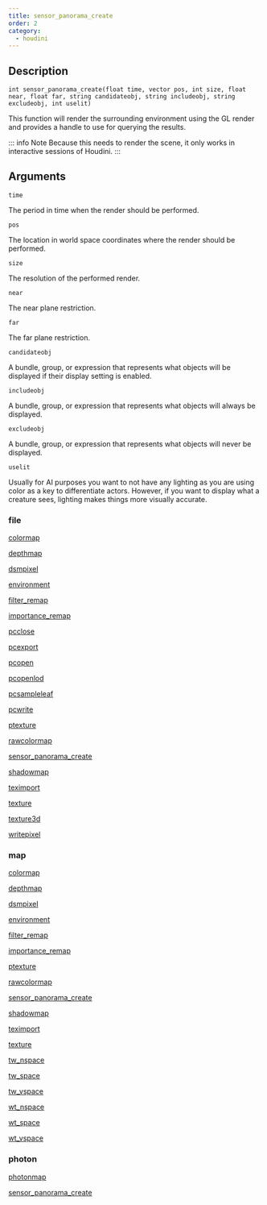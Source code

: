 ```yaml
---
title: sensor_panorama_create
order: 2
category:
  - houdini
---
```


## Description

`int sensor_panorama_create(float time, vector pos, int size, float near, float far, string candidateobj, string includeobj, string excludeobj, int uselit)`

This function will render the surrounding environment using the GL render and
provides a handle to use for querying the results.

::: info Note
Because this needs to render the scene, it only works in interactive sessions
of Houdini.
:::

## Arguments

`time`

The period in time when the render should be performed.

`pos`

The location in world space coordinates where the render should be performed.

`size`

The resolution of the performed render.

`near`

The near plane restriction.

`far`

The far plane restriction.

`candidateobj`

A bundle, group, or expression that represents what objects will be displayed
if their display setting is enabled.

`includeobj`

A bundle, group, or expression that represents what objects will always be
displayed.

`excludeobj`

A bundle, group, or expression that represents what objects will never be
displayed.

`uselit`

Usually for AI purposes you want to not have any lighting as you are using
color as a key to differentiate actors. However, if you want to display what a
creature sees, lighting makes things more visually accurate.

### file

[colormap](colormap.html)

[depthmap](depthmap.html)

[dsmpixel](dsmpixel.html)

[environment](environment.html)

[filter_remap](filter_remap.html)

[importance_remap](importance_remap.html)

[pcclose](pcclose.html)

[pcexport](pcexport.html)

[pcopen](pcopen.html)

[pcopenlod](pcopenlod.html)

[pcsampleleaf](pcsampleleaf.html)

[pcwrite](pcwrite.html)

[ptexture](ptexture.html)

[rawcolormap](rawcolormap.html)

[sensor_panorama_create](sensor_panorama_create.html)

[shadowmap](shadowmap.html)

[teximport](teximport.html)

[texture](texture.html)

[texture3d](texture3d.html)

[writepixel](writepixel.html)

### map

[colormap](colormap.html)

[depthmap](depthmap.html)

[dsmpixel](dsmpixel.html)

[environment](environment.html)

[filter_remap](filter_remap.html)

[importance_remap](importance_remap.html)

[ptexture](ptexture.html)

[rawcolormap](rawcolormap.html)

[sensor_panorama_create](sensor_panorama_create.html)

[shadowmap](shadowmap.html)

[teximport](teximport.html)

[texture](texture.html)

[tw_nspace](tw_nspace.html)

[tw_space](tw_space.html)

[tw_vspace](tw_vspace.html)

[wt_nspace](wt_nspace.html)

[wt_space](wt_space.html)

[wt_vspace](wt_vspace.html)

### photon

[photonmap](photonmap.html)

[sensor_panorama_create](sensor_panorama_create.html)
